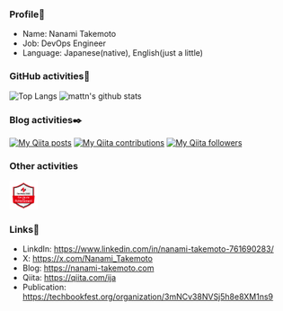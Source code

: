 ### Profile🧾
- Name: Nanami Takemoto
- Job: DevOps Engineer
- Language: Japanese(native), English(just a little)

### GitHub activities🐙
![Top Langs](https://github-readme-stats.vercel.app/api/top-langs/?username=nanami-takemoto&hide=html)
![mattn's github stats](https://github-readme-stats.vercel.app/api?username=nanami-takemoto&show_icons=true&count_private=true&line_height=20)

### Blog activities✒️
[![My Qiita posts](https://qiita-badge.apiapi.app/s/ija/posts.svg)](http://qiita.com/ija)
[![My Qiita contributions](https://qiita-badge.apiapi.app/s/ija/contributions.svg)](http://qiita.com/ija)
[![My Qiita followers](https://qiita-badge.apiapi.app/s/ija/followers.svg)](http://qiita.com/ija)

### Other activities
[<img src="SecHack365_openbadge.png" width="10%">](https://www.openbadge-global.com/api/v1.0/openBadge/v2/Wallet/Public/GetAssertionShare/NGxHZGsrSHNSbFRhY0kvLzRlZUxuUT09)

### Links🔗
- LinkdIn: https://www.linkedin.com/in/nanami-takemoto-761690283/
- X: https://x.com/Nanami_Takemoto
- Blog: https://nanami-takemoto.com
- Qiita: https://qiita.com/ija
- Publication: https://techbookfest.org/organization/3mNCv38NVSj5h8e8XM1ns9

